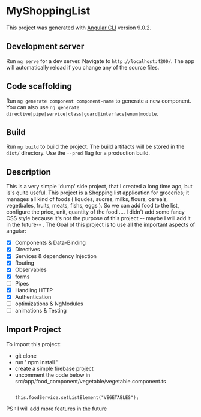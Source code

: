 # MyShoppingList

This project was generated with [Angular CLI](https://github.com/angular/angular-cli) version 9.0.2.

## Development server

Run `ng serve` for a dev server. Navigate to `http://localhost:4200/`. The app will automatically reload if you change any of the source files.

## Code scaffolding

Run `ng generate component component-name` to generate a new component. You can also use `ng generate directive|pipe|service|class|guard|interface|enum|module`.

## Build

Run `ng build` to build the project. The build artifacts will be stored in the `dist/` directory. Use the `--prod` flag for a production build.

## Description

This is a very simple 'dump' side project, that I created a long time ago, but is's quite useful.
This project is a Shopping list application for groceries; it manages all kind of foods ( liqudes, sucres, milks, flours, cereals, vegetbales, fruits, meats, fishs, eggs ). So we can add food to the list, configure the price, unit, quantity of the food ....
I didn't add some fancy CSS style because it's not the purpose of this project -- maybe I will add it in the future-- .
The Goal of this project is to use all the important aspects of angular:
- [x] Components & Data-Binding
- [x] Directives
- [x] Services & dependency Injection
- [x] Routing
- [x] Observables
- [x] forms
- [ ] Pipes
- [x] Handling HTTP
- [x] Authentication
- [ ] optimizations & NgModules
- [ ] animations & Testing

## Import Project
To import this project:
- git clone
- run ' npm install '
- create a simple firebase project
- uncomment the code below in src/app/food_component/vegetable/vegetable.component.ts
	```
	
	this.foodService.setListElement("VEGETABLES");
	```

PS : I will add more features in the future	

